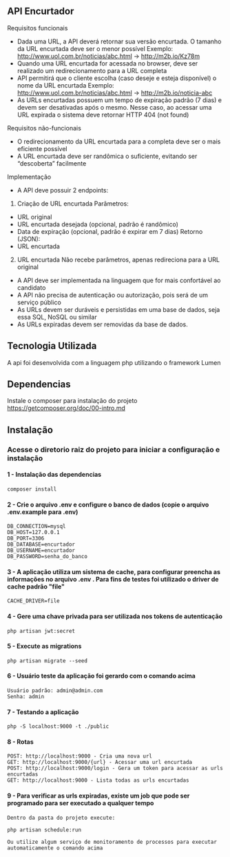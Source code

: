 ## API Encurtador

Requisitos funcionais

-   Dada uma URL, a API deverá retornar sua versão encurtada. O tamanho da URL
    encurtada deve ser o menor possível
    Exemplo: http://www.uol.com.br/noticias/abc.html -> http://m2b.io/Kz78m
-   Quando uma URL encurtada for acessada no browser, deve ser realizado um
    redirecionamento para a URL completa
-   API permitirá que o cliente escolha (caso deseje e esteja disponível) o nome da URL
    encurtada
    Exemplo: http://www.uol.com.br/noticias/abc.html -> http://m2b.io/noticia-abc
-   As URLs encurtadas possuem um tempo de expiração padrão (7 dias) e devem ser
    desativadas após o mesmo. Nesse caso, ao acessar uma URL expirada o sistema deve
    retornar HTTP 404 (not found)

Requisitos não-funcionais

-   O redirecionamento da URL encurtada para a completa deve ser o mais eficiente possível
-   A URL encurtada deve ser randômica o suficiente, evitando ser “descoberta” facilmente

Implementação

-   A API deve possuir 2 endpoints:

1. Criação de URL encurtada
   Parâmetros:

-   URL original
-   URL encurtada desejada (opcional, padrão é randômico)
-   Data de expiração (opcional, padrão é expirar em 7 dias)
    Retorno (JSON):
-   URL encurtada

2. URL encurtada
   Não recebe parâmetros, apenas redireciona para a URL original

-   A API deve ser implementada na linguagem que for mais confortável ao candidato
-   A API não precisa de autenticação ou autorização, pois será de um serviço público
-   As URLs devem ser duráveis e persistidas em uma base de dados, seja essa SQL, NoSQL
    ou similar
-   As URLs expiradas devem ser removidas da base de dados.

## Tecnologia Utilizada

A api foi desenvolvida com a linguagem php utilizando o framework Lumen

## Dependencias

Instale o composer para instalação do projeto
https://getcomposer.org/doc/00-intro.md

## Instalação

### Acesse o diretorio raiz do projeto para iniciar a configuração e instalação

#### 1 - Instalação das dependencias

```
composer install
```

#### 2 - Crie o arquivo .env e configure o banco de dados (copie o arquivo .env.example para .env)

```
DB_CONNECTION=mysql
DB_HOST=127.0.0.1
DB_PORT=3306
DB_DATABASE=encurtador
DB_USERNAME=encurtador
DB_PASSWORD=senha_do_banco
```

#### 3 - A aplicação utiliza um sistema de cache, para configurar preencha as informações no arquivo .env . Para fins de testes foi utilizado o driver de cache padrão "file"

```
CACHE_DRIVER=file
```

#### 4 - Gere uma chave privada para ser utilizada nos tokens de autenticação

```
php artisan jwt:secret
```

#### 5 - Execute as migrations

```
php artisan migrate --seed
```

#### 6 - Usuário teste da aplicação foi gerardo com o comando acima

```
Usuário padrão: admin@admin.com
Senha: admin
```

#### 7 - Testando a aplicação

```
php -S localhost:9000 -t ./public
```

#### 8 - Rotas

```
POST: http://localhost:9000 - Cria uma nova url
GET: http://localhost:9000/{url} - Acessar uma url encurtada
POST: http://localhost:9000/login - Gera um token para acessar as urls encurtadas
GET: http://localhost:9000 - Lista todas as urls encurtadas
```

#### 9 - Para verificar as urls expiradas, existe um job que pode ser programado para ser executado a qualquer tempo

```
Dentro da pasta do projeto execute:

php artisan schedule:run

Ou utilize algum serviço de monitoramento de processos para executar automaticamente o comando acima
```
